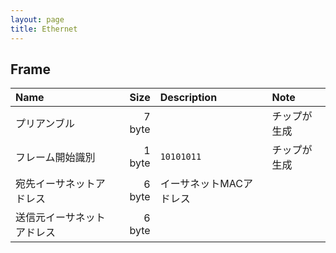 ```yaml
---
layout: page
title: Ethernet
---
```




## Frame

| Name | Size | Description | Note |
|:--|--:|:--|:--|
| プリアンブル | 7 byte | | チップが生成 |
| フレーム開始識別 | 1 byte | `10101011` | チップが生成 |
| 宛先イーサネットアドレス | 6 byte | イーサネットMACアドレス | |
| 送信元イーサネットアドレス | 6 byte | |